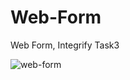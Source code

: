# Web-Form
Web Form, Integrify Task3

![web-form](https://user-images.githubusercontent.com/2385925/34567353-a04ff37c-f16a-11e7-8fe3-73f2695e5d9c.jpg)
